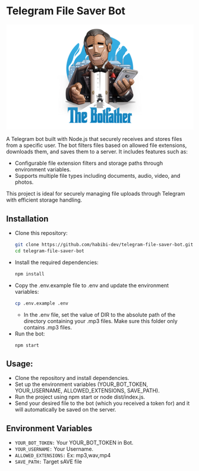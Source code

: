 ﻿# Telegram File Saver Bot

![Screenshot](src/assets/cover.jpg)

A Telegram bot built with Node.js that securely receives and stores files from a specific user. The bot filters files
based on allowed file extensions, downloads them, and saves them to a server. It includes features such as:

- Configurable file extension filters and storage paths through environment variables.
- Supports multiple file types including documents, audio, video, and photos.

This project is ideal for securely managing file uploads through Telegram with efficient storage handling.

## Installation

- Clone this repository:
  ```bash
  git clone https://github.com/habibi-dev/telegram-file-saver-bot.git
  cd telegram-file-saver-bot
  ```
- Install the required dependencies:
  ```bash
  npm install
  ```
- Copy the .env.example file to .env and update the environment variables:
  ```bash
  cp .env.example .env
  ```
    - In the .env file, set the value of DIR to the absolute path of the directory containing your .mp3 files. Make sure
      this folder only contains .mp3 files.
- Run the bot:
  ```bash 
  npm start
  ```

## Usage:

- Clone the repository and install dependencies.
- Set up the environment variables (YOUR_BOT_TOKEN, YOUR_USERNAME, ALLOWED_EXTENSIONS, SAVE_PATH).
- Run the project using npm start or node dist/index.js.
- Send your desired file to the bot (which you received a token for) and it will automatically be saved on the server.

## Environment Variables

- ```YOUR_BOT_TOKEN:``` Your YOUR_BOT_TOKEN in Bot.
- ```YOUR_USERNAME:``` Your Username.
- ```ALLOWED_EXTENSIONS:``` Ex: mp3,wav,mp4
- ```SAVE_PATH:``` Target sAVE file

